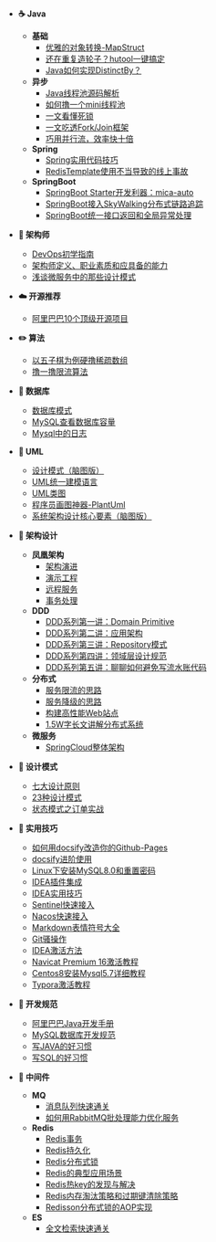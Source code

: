 <!-- - [:octocat: 首页](/README) -->   
<!-- - :memo: 目录 -->
- **☕ Java**
    - **基础**
        - [优雅的对象转换-MapStruct](/Java/MapStruct.md)
        - [还在重复造轮子？hutool一键搞定](/Java/Hutool.md)
        - [Java如何实现DistinctBy？](/Java/DistinctBy.md)
    - **异步**
        - [Java线程池源码解析](/Java/ThreadPool.md)
        - [如何撸一个mini线程池](/Java/Mini-ThreadPool.md)
        - [一文看懂死锁](/Java/DeadLock.md)
        - [一文吃透Fork/Join框架](/Java/ForkJoin.md)
        - [巧用并行流，效率快十倍](/Java/ParallelStream.md)
    - **Spring**
        - [Spring实用代码技巧](/Java/Spring/Spring-Code-Skill.md)
        - [RedisTemplate使用不当导致的线上事故](/Java/Spring/RedisTemplate-Incorrect-Use.md)
    - **SpringBoot**
        - [SpringBoot Starter开发利器：mica-auto](/Java/SpringBoot/Mica-Auto.md)
        - [SpringBoot接入SkyWalking分布式链路追踪](/Java/SpringBoot/SpringBoot-SkyWalking.md)
        - [SpringBoot统一接口返回和全局异常处理](/Java/SpringBoot/SpringBoot-ApiResult-GlobelException.md)

- **📝 架构师**
    - [DevOps初学指南](/Architect/DevOps-Begin-Guide.md)
    - [架构师定义、职业素质和应具备的能力](/Architect/Architect-Definition.md)
    - [浅谈微服务中的那些设计模式](/Architect/Micro-Service-Design-Pattern.md)
- **☁️ 开源推荐**
    - [阿里巴巴10个顶级开源项目](/OpenSource/Ali-Top-Ten-Open-Project.md)
- **✏️ 算法**
    - [以五子棋为例硬撸稀疏数组](/Algorithm/Sparse-Array.md)
    - [撸一撸限流算法](/Algorithm/RateLimit-Algorithm.md)
- **💾 数据库**
    - [数据库模式](/Database/Database-Schema.md)
    - [MySQL查看数据库容量](/Database/MySQL-Capacity.md)
    - [Mysql中的日志](/Database/Mysql-Log.md)
- **📐 UML**
    - [设计模式（脑图版）](/UML/Design-Pattern.md)
    - [UML统一建模语言](/UML/UML.md)
    - [UML类图](/UML/UML-Class.md)
    - [程序员画图神器-PlantUml](/UML/PlantUml.md)
    - [系统架构设计核心要素（脑图版）](/UML/System-Architecture-Design-Core.md)
- **👑 架构设计**
    - **凤凰架构**
        - [架构演进](/Architecture/Phoenix/Architecture-Evolution.md)
        - [演示工程](/Architecture/Phoenix/Demo-Project.md)
        - [远程服务](/Architecture/Phoenix/Remote-Service.md)
        - [事务处理](/Architecture/Phoenix/Transaction-Process.md)
    - **DDD**
        - [DDD系列第一讲：Domain Primitive](/Architecture/DDD/Domain-Primitive.md)
        - [DDD系列第二讲：应用架构](/Architecture/DDD/Application-Architecture.md)
        - [DDD系列第三讲：Repository模式](/Architecture/DDD/Repository-Mode.md)
        - [DDD系列第四讲：领域层设计规范](/Architecture/DDD/Domain-Design-Specification.md)
        - [DDD系列第五讲：聊聊如何避免写流水账代码](/Architecture/DDD/Avoid-Flow-Account-Code.md)
    - **分布式**
        - [服务限流的思路](/Architecture/Service-RateLimit.md)
        - [服务降级的思路](/Architecture/Service-Fallback.md)
        - [构建高性能Web站点](/Architecture/High-Performance-Web-Site.md)
        - [1.5W字长文讲解分布式系统](/Architecture/Distribute-System.md)
    - **微服务**
        - [SpringCloud整体架构](/Architecture/SpringCloud/SpringCloud-Architecture.md)
- **🎯 设计模式**
    - [七大设计原则](/DesignPattern/Seven-Design-Principle.md)
    - [23种设计模式](/DesignPattern/Design-Pattern.md)
    - [状态模式之订单实战](/DesignPattern/State-Pattern.md)
- **🔧 实用技巧**
    - [如何用docsify改造你的Github-Pages](/Skill/Docsify-Github-Pages.md)
    - [docsify进阶使用](/Skill/Docsify-Advanced.md)
    - [Linux下安装MySQL8.0和重置密码](/Skill/Linux-MySQL.md)
    - [IDEA插件集成](/Skill/IDEA-Plugin.md)
    - [IDEA实用技巧](/Skill/IDEA-Skill.md)
    - [Sentinel快速接入](/Skill/Sentinel-Quick-Use.md)
    - [Nacos快速接入](/Skill/Nacos-Quick-Use.md)
    - [Markdown表情符号大全](/Skill/Markdown-Emoji.md)
    - [Git骚操作](/Skill/Git-Config.md)
    - [IDEA激活方法](/Skill/IDEA-Activate.md)
    - [Navicat Premium 16激活教程](/Skill/Navicat-Activate.md)
    - [Centos8安装Mysql5.7详细教程](/Skill/CentOs8-MySQL57.md)
    - [Typora激活教程](/Skill/Typora-Activate.md)
- **📘 开发规范**
    - [阿里巴巴Java开发手册](/Specification/Ali-Java-Specification.md)
    - [MySQL数据库开发规范](/Specification/MySQL-Specification.md)
    - [写JAVA的好习惯](/Specification/JAVA-Good-Habits.md)
    - [写SQL的好习惯](/Specification/SQL-Good-Habits.md)
- **🚀 中间件**
    - **MQ**
        - [消息队列快速通关](/Middleware/MQ/MQ-Quick-Study.md)
        - [如何用RabbitMQ批处理能力优化服务](/Middleware/MQ/RabbitMQ-Batch.md)
    - **Redis**        
        - [Redis事务](/Middleware/Redis/Redis-Transaction.md)
        - [Redis持久化](/Middleware/Redis/Redis-Persistence.md)
        - [Redis分布式锁](/Middleware/Redis/Redis-Distribute-Lock.md)
        - [Redis的典型应用场景](/Middleware/Redis/Redis-Use-Scene.md)
        - [Redis热key的发现与解决](/Middleware/Redis/Redis-Hotkey.md)
        - [Redis内存淘汰策略和过期键清除策略](/Middleware/Redis/Redis-Memory-Retirement-Policy.md)
        - [Redisson分布式锁的AOP实现](/Middleware/Redis/Redisson-Distribute-Lock.md)
    - **ES**
      - [全文检索快速通关](/Middleware/ES/Full-Text-Search.md)